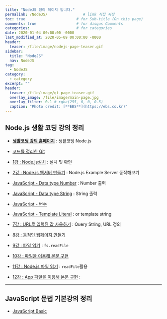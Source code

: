 ```yaml
---
title: "NodeJS 정리 페이지 입니다."
permalink: /NodeJS/                # link 직접 지정
toc: true                       # for Sub-title (On this page)
comments: true                  # for disqus Comments
categories:                     # for categories
date: 2020-01-04 00:00:00 -0000
last_modified_at: 2020-05-09 00:00:00 -0000
header:
  teaser: /file/image/nodejs-page-teaser.gif
sidebar:
  title: "NodeJS" 
  nav: NodeJS
tag:
  - NodeJS
category:
  - category
excerpt: ""
header:
  teaser: /file/image/qt-page-teaser.gif
  overlay_image: /file/image/main-page.jpg
  overlay_filter: 0.1 # rgba(255, 0, 0, 0.5)
  caption: "Photo credit: [**EBS**](https://ebs.co.kr)"
---
```


## Node.js 생활 코딩 강의 정리

* [**생활코딩 강의 홈페이지**](https://opentutorials.org/course/3332) : 생활코딩 Node.js

* [코드를 정리한 Git](https://github.com/GoodayTH/Nodejs)
* [1강 : Node.js설치](https://goodayth.github.io/Nodejs-1/) : 설치 및 확인

* [2강 : Node.js 웹서버 만들기](/NodeJS/basic-02/) : Node.js Example Server 동작해보기
* [JavaScript - Data type Number](https://goodayth.github.io/Nodejs-3/) : Number 출력
* [JavaScript - Data type String](https://goodayth.github.io/Nodejs-4/) : String 출력
* [JavaScript - 변수](https://goodayth.github.io/Nodejs-5/)

* [JavaScript - Template Literal](https://goodayth.github.io/Nodejs-6/) : or template string
* [7강 : URL로 입력된 값 사용하기](/NodeJS/basic-07/) : Query String, URL 정의
* [8강 : 동적인 웹페이지 만들기](/NodeJS/basic-08/)
* [9강 : 파일 읽기](/NodeJS/basic-09/) : `fs.readFile`
* [10강 : 파일을 이용해 본문 구현](/NodeJS/basic-10/)

* [11강 : Node.js 파일 읽기](/NodeJS/basic-11/) : `readFile`활용
* [12강 : App 파일을 이용해 본문 구현](/NodeJS/basic-12/) : 

---

## JavaScript 문법 기본강의 정리

* [JavaScript Basic](/NodeJS/JS-basic/)
